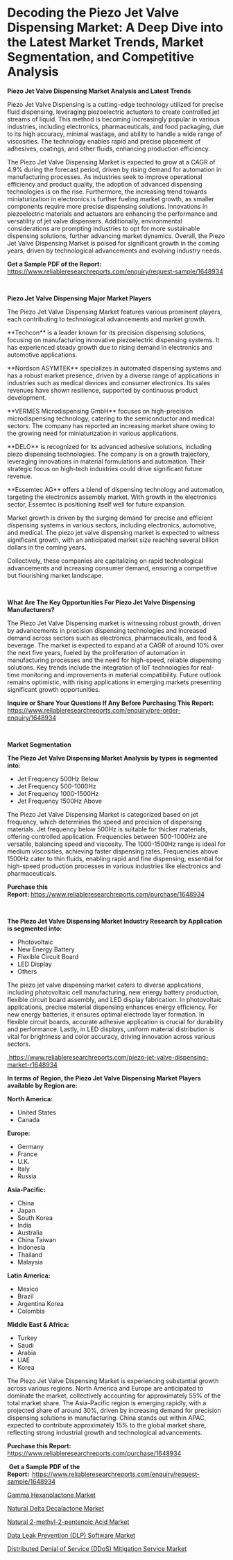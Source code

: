 <p><h1>Decoding the Piezo Jet Valve Dispensing Market: A Deep Dive into the Latest Market Trends, Market Segmentation, and Competitive Analysis</h1></p><p><strong>Piezo Jet Valve Dispensing Market Analysis and Latest Trends</strong></p>
<p><p>Piezo Jet Valve Dispensing is a cutting-edge technology utilized for precise fluid dispensing, leveraging piezoelectric actuators to create controlled jet streams of liquid. This method is becoming increasingly popular in various industries, including electronics, pharmaceuticals, and food packaging, due to its high accuracy, minimal wastage, and ability to handle a wide range of viscosities. The technology enables rapid and precise placement of adhesives, coatings, and other fluids, enhancing production efficiency.</p><p>The Piezo Jet Valve Dispensing Market is expected to grow at a CAGR of 4.9% during the forecast period, driven by rising demand for automation in manufacturing processes. As industries seek to improve operational efficiency and product quality, the adoption of advanced dispensing technologies is on the rise. Furthermore, the increasing trend towards miniaturization in electronics is further fueling market growth, as smaller components require more precise dispensing solutions. Innovations in piezoelectric materials and actuators are enhancing the performance and versatility of jet valve dispensers. Additionally, environmental considerations are prompting industries to opt for more sustainable dispensing solutions, further advancing market dynamics. Overall, the Piezo Jet Valve Dispensing Market is poised for significant growth in the coming years, driven by technological advancements and evolving industry needs.</p></p>
<p><strong>Get a Sample PDF of the Report:&nbsp;</strong> <a href="https://www.reliableresearchreports.com/enquiry/request-sample/1648934?utm_campaign=3&utm_medium=2&utm_source=Github&utm_content=ia&utm_term=15102024&utm_id=piezo-jet-valve-dispensing">https://www.reliableresearchreports.com/enquiry/request-sample/1648934</a></p>
<p>&nbsp;</p>
<p><strong>Piezo Jet Valve Dispensing Major Market Players</strong></p>
<p><p>The Piezo Jet Valve Dispensing Market features various prominent players, each contributing to technological advancements and market growth. </p><p>**Techcon** is a leader known for its precision dispensing solutions, focusing on manufacturing innovative piezoelectric dispensing systems. It has experienced steady growth due to rising demand in electronics and automotive applications. </p><p>**Nordson ASYMTEK** specializes in automated dispensing systems and has a robust market presence, driven by a diverse range of applications in industries such as medical devices and consumer electronics. Its sales revenues have shown resilience, supported by continuous product development.</p><p>**VERMES Microdispensing GmbH** focuses on high-precision microdispensing technology, catering to the semiconductor and medical sectors. The company has reported an increasing market share owing to the growing need for miniaturization in various applications.</p><p>**DELO** is recognized for its advanced adhesive solutions, including piezo dispensing technologies. The company is on a growth trajectory, leveraging innovations in material formulations and automation. Their strategic focus on high-tech industries could drive significant future revenue.</p><p>**Essemtec AG** offers a blend of dispensing technology and automation, targeting the electronics assembly market. With growth in the electronics sector, Essemtec is positioning itself well for future expansion.</p><p>Market growth is driven by the surging demand for precise and efficient dispensing systems in various sectors, including electronics, automotive, and medical. The piezo jet valve dispensing market is expected to witness significant growth, with an anticipated market size reaching several billion dollars in the coming years. </p><p>Collectively, these companies are capitalizing on rapid technological advancements and increasing consumer demand, ensuring a competitive but flourishing market landscape.</p></p>
<p>&nbsp;</p>
<p><strong>What Are The Key Opportunities For Piezo Jet Valve Dispensing Manufacturers?</strong></p>
<p><p>The Piezo Jet Valve Dispensing market is witnessing robust growth, driven by advancements in precision dispensing technologies and increased demand across sectors such as electronics, pharmaceuticals, and food & beverage. The market is expected to expand at a CAGR of around 10% over the next five years, fueled by the proliferation of automation in manufacturing processes and the need for high-speed, reliable dispensing solutions. Key trends include the integration of IoT technologies for real-time monitoring and improvements in material compatibility. Future outlook remains optimistic, with rising applications in emerging markets presenting significant growth opportunities.</p></p>
<p><strong>Inquire or Share Your Questions If Any Before Purchasing This Report:</strong> <a href="https://www.reliableresearchreports.com/enquiry/pre-order-enquiry/1648934?utm_campaign=3&utm_medium=2&utm_source=Github&utm_content=ia&utm_term=15102024&utm_id=piezo-jet-valve-dispensing">https://www.reliableresearchreports.com/enquiry/pre-order-enquiry/1648934</a></p>
<p>&nbsp;</p>
<p><strong>Market Segmentation</strong></p>
<p><strong>The Piezo Jet Valve Dispensing Market Analysis by types is segmented into:</strong></p>
<p><ul><li>Jet Frequency 500Hz Below</li><li>Jet Frequency 500-1000Hz</li><li>Jet Frequency 1000-1500Hz</li><li>Jet Frequency 1500Hz Above</li></ul></p>
<p><p>The Piezo Jet Valve Dispensing Market is categorized based on jet frequency, which determines the speed and precision of dispensing materials. Jet frequency below 500Hz is suitable for thicker materials, offering controlled application. Frequencies between 500-1000Hz are versatile, balancing speed and viscosity. The 1000-1500Hz range is ideal for medium viscosities, achieving faster dispensing rates. Frequencies above 1500Hz cater to thin fluids, enabling rapid and fine dispensing, essential for high-speed production processes in various industries like electronics and pharmaceuticals.</p></p>
<p><strong>Purchase this Report:&nbsp;</strong><a href="https://www.reliableresearchreports.com/purchase/1648934?utm_campaign=3&utm_medium=2&utm_source=Github&utm_content=ia&utm_term=15102024&utm_id=piezo-jet-valve-dispensing">https://www.reliableresearchreports.com/purchase/1648934</a></p>
<p>&nbsp;</p>
<p><strong>The Piezo Jet Valve Dispensing Market Industry Research by Application is segmented into:</strong></p>
<p><ul><li>Photovoltaic</li><li>New Energy Battery</li><li>Flexible Circuit Board</li><li>LED Display</li><li>Others</li></ul></p>
<p><p>The piezo jet valve dispensing market caters to diverse applications, including photovoltaic cell manufacturing, new energy battery production, flexible circuit board assembly, and LED display fabrication. In photovoltaic applications, precise material dispensing enhances energy efficiency. For new energy batteries, it ensures optimal electrode layer formation. In flexible circuit boards, accurate adhesive application is crucial for durability and performance. Lastly, in LED displays, uniform material distribution is vital for brightness and color accuracy, driving innovation across various sectors.</p></p>
<p><a href="https://www.reliableresearchreports.com/piezo-jet-valve-dispensing-market-r1648934?utm_campaign=3&utm_medium=2&utm_source=Github&utm_content=ia&utm_term=15102024&utm_id=piezo-jet-valve-dispensing">&nbsp;https://www.reliableresearchreports.com/piezo-jet-valve-dispensing-market-r1648934</a></p>
<p><strong>In terms of Region, the Piezo Jet Valve Dispensing Market Players available by Region are:</strong></p>
<p>
    <p> <strong> North America: </strong>
        <ul>
            <li>United States</li>
            <li>Canada</li>
        </ul>
        </p> 
    <p> <strong> Europe: </strong>
        <ul>
            <li>Germany</li>
            <li>France</li>
            <li>U.K.</li>
            <li>Italy</li>
            <li>Russia</li>
        </ul>
        </p> 
    <p> <strong> Asia-Pacific: </strong>
        <ul>
            <li>China</li>
            <li>Japan</li>
            <li>South Korea</li>
            <li>India</li>
            <li>Australia</li>
            <li>China Taiwan</li>
            <li>Indonesia</li>
            <li>Thailand</li>
            <li>Malaysia</li>
        </ul>
        </p> 
    <p> <strong> Latin America: </strong>
        <ul>
            <li>Mexico</li>
            <li>Brazil</li>
            <li>Argentina Korea</li>
            <li>Colombia</li>
        </ul>
        </p> 
    <p> <strong> Middle East & Africa: </strong>
        <ul>
            <li>Turkey</li>
            <li>Saudi</li>
            <li>Arabia</li>
            <li>UAE</li>
            <li>Korea</li>
        </ul>
    </p>
    </p>
<p><p>The Piezo Jet Valve Dispensing Market is experiencing substantial growth across various regions. North America and Europe are anticipated to dominate the market, collectively accounting for approximately 55% of the total market share. The Asia-Pacific region is emerging rapidly, with a projected share of around 30%, driven by increasing demand for precision dispensing solutions in manufacturing. China stands out within APAC, expected to contribute approximately 15% to the global market share, reflecting strong industrial growth and technological advancements.</p></p>
<p><strong>Purchase this Report: </strong><a href="https://www.reliableresearchreports.com/purchase/1648934?utm_campaign=3&utm_medium=2&utm_source=Github&utm_content=ia&utm_term=15102024&utm_id=piezo-jet-valve-dispensing">https://www.reliableresearchreports.com/purchase/1648934</a></p>
<p>&nbsp;<strong>Get a Sample PDF of the Report:&nbsp;&nbsp;</strong><a href="https://www.reliableresearchreports.com/enquiry/request-sample/1648934?utm_campaign=3&utm_medium=2&utm_source=Github&utm_content=ia&utm_term=15102024&utm_id=piezo-jet-valve-dispensing">https://www.reliableresearchreports.com/enquiry/request-sample/1648934</a></p>
<p><strong></strong></p>
<p><p><a href="https://www.linkedin.com/pulse/global-gamma-hexanolactone-market-projected-grow-cagr-102-vcrve?trk=public_post_embed_feed-article-content&utm_campaign=3&utm_medium=2&utm_source=Github&utm_content=ia&utm_term=15102024&utm_id=piezo-jet-valve-dispensing">Gamma Hexanolactone Market</a></p><p><a href="https://www.linkedin.com/pulse/natural-delta-decalactone-market-strategic-insights-product-5zyge?trk=public_post_embed_feed-article-content&utm_campaign=3&utm_medium=2&utm_source=Github&utm_content=ia&utm_term=15102024&utm_id=piezo-jet-valve-dispensing">Natural Delta Decalactone Market</a></p><p><a href="https://www.linkedin.com/pulse/natural-2-methyl-2-pentenoic-acid-market-report-product-type-cmgfe?utm_campaign=3&utm_medium=2&utm_source=Github&utm_content=ia&utm_term=15102024&utm_id=piezo-jet-valve-dispensing">Natural 2-methyl-2-pentenoic Acid Market</a></p><p><a href="https://github.com/ParvinKhatun77/Market-Research-Report-List-1/blob/main/data-leak-prevention-dlp-software-market.md?utm_campaign=3&utm_medium=2&utm_source=Github&utm_content=ia&utm_term=15102024&utm_id=piezo-jet-valve-dispensing">Data Leak Prevention (DLP) Software Market</a></p><p><a href="https://github.com/GraceTurner587/Market-Research-Report-List-1/blob/main/distributed-denial-of-service-ddos-mitigation-service-market.md?utm_campaign=3&utm_medium=2&utm_source=Github&utm_content=ia&utm_term=15102024&utm_id=piezo-jet-valve-dispensing">Distributed Denial of Service (DDoS) Mitigation Service Market</a></p></p>